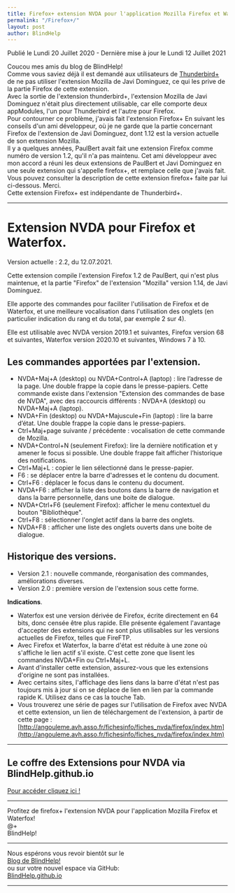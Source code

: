 ```yaml
---
title: Firefox+ extension NVDA pour l'application Mozilla Firefox et Waterfox
permalink: "/Firefox+/"
layout: post
author: BlindHelp
---
```


<footer>Publié le Lundi 20 Juillet 2020 - Dernière mise à jour le Lundi 12 Juillet 2021</footer>


Coucou mes amis du blog de BlindHelp!    
Comme vous saviez déjà il est demandé aux utilisateurs de [Thunderbird+](http://www.rptools.org/Outils-DV/NVDA-ThunderbirdPlus.html#toc3) de ne pas utiliser l'extension Mozilla de Javi Dominguez, ce qui les prive de la partie Firefox de cette extension.    
Avec la sortie de l'extension thunderbird+, l'extension Mozilla de Javi Dominguez n'était plus directement utilisable, car elle comporte deux appModules, l'un pour Thunderbird et l'autre pour Firefox.    
Pour contourner ce problème, j'avais fait l'extension Firefox+ En suivant les conseils d'un ami développeur, où je ne garde que la partie concernant Firefox de l'extension de Javi Dominguez, dont 1.12 est la version actuelle de son extension Mozilla.    
Il y a quelques années, PaulBert avait fait une extension Firefox comme numéro de version 1.2, qu'il n'a pas maintenu. Cet ami développeur  avec mon accord a réuni les deux extensions de PaulBert et Javi Dominguez en une seule extension qui s'appelle firefox+, et remplace celle que j'avais fait. Vous pouvez consulter la description de cette extension firefox+ faite par lui ci-dessous. Merci.    
Cette extension Firefox+ est indépendante de Thunderbird+.    

---

# Extension NVDA pour Firefox et Waterfox.
 
 Version actuelle : 2.2, du 12.07.2021.

Cette extension compile l'extension Firefox 1.2 de PaulBert, qui n'est plus maintenue, et la partie "Firefox" de l'extension "Mozilla" version 1.14, de Javi Dominguez.

Elle apporte des commandes pour faciliter l'utilisation de Firefox et de Waterfox, et une meilleure vocalisation dans l'utilisation des onglets (en particulier indication du rang et du total, par exemple 2 sur 4).

Elle est utilisable avec NVDA version 2019.1 et suivantes, Firefox version 68 et suivantes, Waterfox version 2020.10 et suivantes, Windows 7 à 10.


## Les commandes apportées par l'extension.
* NVDA+Maj+A (desktop) ou NVDA+Control+A (laptop) : lire l’adresse de la page. Une double frappe la copie dans le presse-papiers. Cette commande existe dans l'extension "Extension des commandes de base de NVDA", avec des raccourcis différents : NVDA+A (desktop) ou NVDA+Maj+A (laptop).
* NVDA+Fin (desktop) ou NVDA+Majuscule+Fin (laptop) : lire la barre d’état. Une double frappe la copie dans le presse-papiers.
* Ctrl+Maj+page suivante / précédente : vocalisation de cette commande de Mozilla.
* NVDA+Control+N (seulement Firefox): lire la dernière notification et y amener le focus si possible. Une double frappe fait afficher l’historique des notifications.
* Ctrl+Maj+L : copier le lien sélectionné dans le presse-papier.  
* F6 : se déplacer entre la barre d'adresses et le contenu du document.
* Ctrl+F6 : déplacer le focus dans le contenu du document.
* NVDA+F6 : afficher la liste des boutons dans la barre de navigation et dans la barre personnelle, dans une boite de dialogue.
* NVDA+Ctrl+F6 (seulement Firefox): afficher le menu contextuel du bouton "Bibliothèque".
* Ctrl+F8 : sélectionner l'onglet actif dans la barre des onglets. 
* NVDA+F8 : afficher une liste des onglets ouverts dans une boite de dialogue. 

## Historique des versions.
* Version 2.1 : nouvelle commande, réorganisation des commandes, améliorations diverses.
* Version 2.0 : première version de l'extension sous cette forme.

**Indications**.

* Waterfox est une version dérivée de Firefox, écrite directement en 64 bits, donc censée être plus rapide. Elle présente également l'avantage d'accepter des extensions qui ne sont plus utilisables sur les versions actuelles de Firefox, telles que FireFTP.
* Avec Firefox et Waterfox, la barre d'état est réduite à une zone où s'affiche le lien actif s'il existe. C'est cette zone que lisent les commandes NVDA+Fin ou Ctrl+Maj+L.
* Avant d'installer cette extension, assurez-vous que les extensions d'origine ne sont pas installées.
* Avec certains sites, l'affichage des liens dans la barre d'état n'est pas toujours mis à jour si on se déplace de lien en lien par la commande rapide K. Utilisez dans ce cas la touche Tab.
* Vous trouverez une série de pages sur l'utilisation de Firefox avec NVDA et cette extension, un lien de téléchargement de l'extension, à partir de cette page :
[http://angouleme.avh.asso.fr/fichesinfo/fiches_nvda/firefox/index.htm](http://angouleme.avh.asso.fr/fichesinfo/fiches_nvda/firefox/index.htm)

---

## Le coffre des Extensions pour NVDA via BlindHelp.github.io ##
[Pour accéder cliquez ici !](https://blindhelp.github.io/Le%20coffre%20des%20Modules%20Complementaires%20pour%20NVDA.html)    

---

Profitez de firefox+ l'extension NVDA pour l'application Mozilla Firefox et Waterfox!    
@+    
BlindHelp!    

---

Nous espérons vous revoir bientôt sur le      
[Blog de BlindHelp!](http://blindhelp.blogspot.fr/)                    
ou sur  votre nouvel espace via GitHub:                     
[BlindHelp.github.io](https://blindhelp.github.io)                    

---